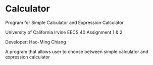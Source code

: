 # Calculator
Program for Simple Calculator and Expression Calculator

University of California Irvine
EECS 40 Assignment 1 & 2

Developer: Hao-Ming Chiang

A program that allows user to choose between simple calculator and expression calculator
